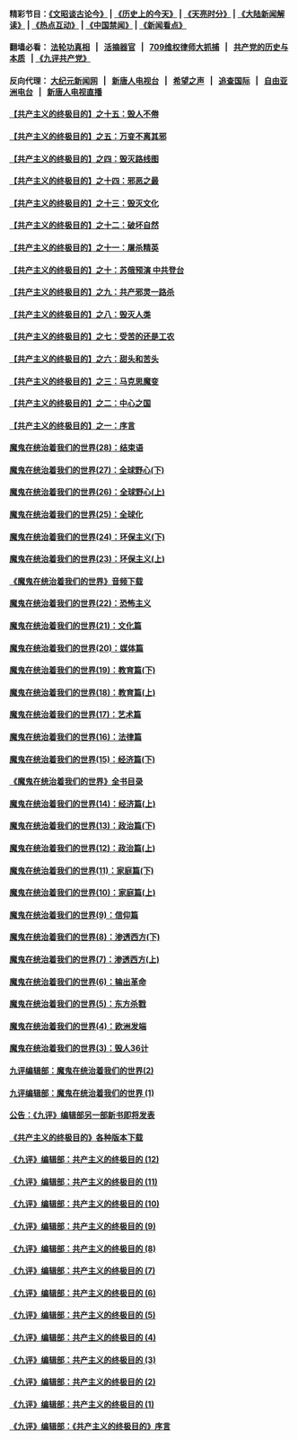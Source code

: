 #### 精彩节目：[《文昭谈古论今》](http://134.209.198.168/wenzhao) | [《历史上的今天》](http://134.209.198.168/today-in-history) | [《天亮时分》](http://134.209.198.168/tianliang) | [《大陆新闻解读》](http://134.209.198.168/ntdtv-comedy) | [《热点互动》](http://134.209.198.168/ntdtv-rdhd)  | [《中国禁闻》](http://134.209.198.168/ntdtv-news) | [《新闻看点》](http://134.209.198.168/news-insight) 

  #### 翻墙必看： [法轮功真相](http://134.209.198.168:10000/videos/truth.html) &nbsp;&nbsp;|&nbsp;&nbsp; [活摘器官](http://134.209.198.168:10000/videos/res/Organs/) &nbsp;&nbsp;|&nbsp;&nbsp; [709维权律师大抓捕](http://134.209.198.168:10000/videos/709/) &nbsp;&nbsp;|&nbsp;&nbsp; [共产党的历史与本质](http://134.209.198.168:10000/videos/ccp.html) &nbsp;&nbsp;| [《九评共产党》](http://134.209.198.168:10000/videos/jiuping/) 

#### 反向代理： [大纪元新闻网](http://134.209.198.168:10080/) &nbsp;&nbsp;|&nbsp;&nbsp; [新唐人电视台](http://134.209.198.168:8000/) &nbsp;&nbsp;|&nbsp;&nbsp; [希望之声](http://134.209.198.168:8200/) &nbsp;&nbsp;|&nbsp;&nbsp; [追查国际](http://134.209.198.168:10010/) &nbsp;&nbsp;|&nbsp;&nbsp; [自由亚洲电台](http://134.209.198.168:9800/) &nbsp;&nbsp;|&nbsp;&nbsp; [新唐人电视直播](http://134.209.198.168/) 

#### [【共产主义的终极目的】之十五：毁人不倦](../pages/nsc422/n11166792.md?t=04090037) 

#### [【共产主义的终极目的】之五：万变不离其邪](../pages/nsc422/n11091285.md?t=04090037) 

#### [【共产主义的终极目的】之四：毁灭路线图](../pages/nsc422/n11086284.md?t=04090037) 

#### [【共产主义的终极目的】之十四：邪恶之最](../pages/nsc422/n11150249.md?t=04090037) 

#### [【共产主义的终极目的】之十三：毁灭文化](../pages/nsc422/n11135227.md?t=04090037) 

#### [【共产主义的终极目的】之十二：破坏自然](../pages/nsc422/n11135214.md?t=04090037) 

#### [【共产主义的终极目的】之十一：屠杀精英](../pages/nsc422/n11118442.md?t=04090037) 

#### [【共产主义的终极目的】之十：苏俄预演 中共登台](../pages/nsc422/n11118424.md?t=04090037) 

#### [【共产主义的终极目的】之九：共产邪灵一路杀](../pages/nsc422/n11114139.md?t=04090037) 

#### [【共产主义的终极目的】之八：毁灭人类](../pages/nsc422/n11108503.md?t=04090037) 

#### [【共产主义的终极目的】之七：受苦的还是工农](../pages/nsc422/n11101809.md?t=04090037) 

#### [【共产主义的终极目的】之六：甜头和苦头](../pages/nsc422/n11096971.md?t=04090037) 

#### [【共产主义的终极目的】之三：马克思魔变](../pages/nsc422/n11061941.md?t=04090037) 

#### [【共产主义的终极目的】之二：中心之国](../pages/nsc422/n11047728.md?t=04090037) 

#### [【共产主义的终极目的】之一：序言](../pages/nsc422/n11086077.md?t=04090037) 

#### [魔鬼在统治着我们的世界(28)：结束语](../pages/nsc422/n10936246.md?t=04090037) 

#### [魔鬼在统治着我们的世界(27)：全球野心(下)](../pages/nsc422/n10928319.md?t=04090037) 

#### [魔鬼在统治着我们的世界(26)：全球野心(上)](../pages/nsc422/n10900318.md?t=04090037) 

#### [魔鬼在统治着我们的世界(25)：全球化](../pages/nsc422/n10788205.md?t=04090037) 

#### [魔鬼在统治着我们的世界(24)：环保主义(下)](../pages/nsc422/n10695307.md?t=04090037) 

#### [魔鬼在统治着我们的世界(23)：环保主义(上)](../pages/nsc422/n10688613.md?t=04090037) 

#### [《魔鬼在统治着我们的世界》音频下载](../pages/nsc422/n10635553.md?t=04090037) 

#### [魔鬼在统治着我们的世界(22)：恐怖主义](../pages/nsc422/n10614727.md?t=04090037) 

#### [魔鬼在统治着我们的世界(21)：文化篇](../pages/nsc422/n10597706.md?t=04090037) 

#### [魔鬼在统治着我们的世界(20)：媒体篇](../pages/nsc422/n10586579.md?t=04090037) 

#### [魔鬼在统治着我们的世界(19)：教育篇(下)](../pages/nsc422/n10564808.md?t=04090037) 

#### [魔鬼在统治着我们的世界(18)：教育篇(上)](../pages/nsc422/n10526970.md?t=04090037) 

#### [魔鬼在统治着我们的世界(17)：艺术篇](../pages/nsc422/n10499093.md?t=04090037) 

#### [魔鬼在统治着我们的世界(16)：法律篇](../pages/nsc422/n10485969.md?t=04090037) 

#### [魔鬼在统治着我们的世界(15)：经济篇(下)](../pages/nsc422/n10469975.md?t=04090037) 

#### [《魔鬼在统治着我们的世界》全书目录](../pages/nsc422/n10464261.md?t=04090037) 

#### [魔鬼在统治着我们的世界(14)：经济篇(上)](../pages/nsc422/n10457370.md?t=04090037) 

#### [魔鬼在统治着我们的世界(13)：政治篇(下)](../pages/nsc422/n10448270.md?t=04090037) 

#### [魔鬼在统治着我们的世界(12)：政治篇(上)](../pages/nsc422/n10444576.md?t=04090037) 

#### [魔鬼在统治着我们的世界(11)：家庭篇(下)](../pages/nsc422/n10440961.md?t=04090037) 

#### [魔鬼在统治着我们的世界(10)：家庭篇(上)](../pages/nsc422/n10435448.md?t=04090037) 

#### [魔鬼在统治着我们的世界(9)：信仰篇](../pages/nsc422/n10432159.md?t=04090037) 

#### [魔鬼在统治着我们的世界(8)：渗透西方(下)](../pages/nsc422/n10429603.md?t=04090037) 

#### [魔鬼在统治着我们的世界(7)：渗透西方(上)](../pages/nsc422/n10426013.md?t=04090037) 

#### [魔鬼在统治着我们的世界(6)：输出革命](../pages/nsc422/n10421536.md?t=04090037) 

#### [魔鬼在统治着我们的世界(5)：东方杀戮](../pages/nsc422/n10417707.md?t=04090037) 

#### [魔鬼在统治着我们的世界(4)：欧洲发端](../pages/nsc422/n10414890.md?t=04090037) 

#### [魔鬼在统治着我们的世界(3)：毁人36计](../pages/nsc422/n10411583.md?t=04090037) 

#### [九评编辑部：魔鬼在统治着我们的世界(2)](../pages/nsc422/n10410036.md?t=04090037) 

#### [九评编辑部：魔鬼在统治着我们的世界 (1)](../pages/nsc422/n10406825.md?t=04090037) 

#### [公告：《九评》编辑部另一部新书即将发表](../pages/nsc422/n10405104.md?t=04090037) 

#### [《共产主义的终极目的》各种版本下载](../pages/nsc422/n10022138.md?t=04090037) 

#### [《九评》编辑部：共产主义的终极目的 (12)](../pages/nsc422/n9933272.md?t=04090037) 

#### [《九评》编辑部：共产主义的终极目的 (11)](../pages/nsc422/n9924973.md?t=04090037) 

#### [《九评》编辑部：共产主义的终极目的 (10)](../pages/nsc422/n9920883.md?t=04090037) 

#### [《九评》编辑部：共产主义的终极目的 (9)](../pages/nsc422/n9916363.md?t=04090037) 

#### [《九评》编辑部：共产主义的终极目的 (8)](../pages/nsc422/n9912488.md?t=04090037) 

#### [《九评》编辑部：共产主义的终极目的 (7)](../pages/nsc422/n9901176.md?t=04090037) 

#### [《九评》编辑部：共产主义的终极目的 (6)](../pages/nsc422/n9899359.md?t=04090037) 

#### [《九评》编辑部：共产主义的终极目的 (5)](../pages/nsc422/n9893174.md?t=04090037) 

#### [《九评》编辑部：共产主义的终极目的 (4)](../pages/nsc422/n9891246.md?t=04090037) 

#### [《九评》编辑部：共产主义的终极目的 (3)](../pages/nsc422/n9879879.md?t=04090037) 

#### [《九评》编辑部：共产主义的终极目的 (2)](../pages/nsc422/n9876205.md?t=04090037) 

#### [《九评》编辑部：共产主义的终极目的 (1)](../pages/nsc422/n9865857.md?t=04090037) 

#### [《九评》编辑部：《共产主义的终极目的》序言](../pages/nsc422/n9862666.md?t=04090037) 

